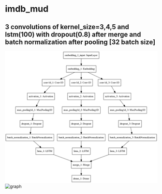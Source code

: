 # imdb_mud

## 3 convolutions of kernel_size=3,4,5 and lstm(100) with dropout(0.8) after merge and batch normalization after pooling [32 batch size]

![diagram](https://github.com/ayenter/imdb_mud/blob/master/model_21/m21_diagram.png)
![graph](https://github.com/ayenter/imdb_mud/blob/master/model_21/m21_r1_e10_graph.png)